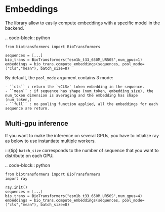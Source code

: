 # Embeddings

The library allow to easily compute embeddings with a specific model in the backend.

.. code-block:: python

    from biotransformers import BioTransformers

    sequences = [...]
    bio_trans = BioTransformers("esm1b_t33_650M_UR50S",num_gpus=1)
    embeddings = bio_trans.compute_embeddings(sequences, pool_mode=("cls","mean"), batch_size=8)

By default, the ``pool_mode`` argument contains 3 mode:

    - ``cls`` : return the `<CLS>` token embedding in the sequence.
    - ``mean`` : if sequence has shape (num_token, embedding_size), the num_token dimension is averaging and the embedding has shape (num_token,)
    - ``full`` : no pooling function applied, all the embeddings for each sequence are return.


## Multi-gpu inference

If you want to make the inference on several GPUs, you have to intialize ray as below to use instantiate multiple workers.

:::{tip}
``batch_size`` corresponds to the number of sequence that you want to distribute on each GPU.

.. code-block:: python

    from biotransformers import BioTransformers
    import ray

    ray.init()
    sequences = [...]
    bio_trans = BioTransformers("esm1b_t33_650M_UR50S",num_gpus=4)
    embeddings = bio_trans.compute_embeddings(sequences, pool_mode=("cls","mean"), batch_size=8)
